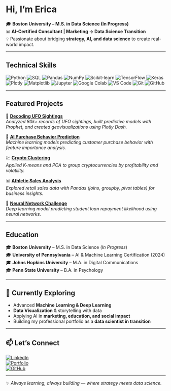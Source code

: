 # Hi, I’m Erica   

🎓 **Boston University – M.S. in Data Science (In Progress)**  
📊 **AI-Certified Consultant | Marketing → Data Science Transition**  
💡 Passionate about bridging **strategy, AI, and data science** to create real-world impact.  

---

## Technical Skills  

![Python](https://img.shields.io/badge/Python-3776AB?style=flat&logo=python&logoColor=white)
![SQL](https://img.shields.io/badge/SQL-336791?style=flat&logo=postgresql&logoColor=white)
![Pandas](https://img.shields.io/badge/Pandas-150458?style=flat&logo=pandas&logoColor=white)
![NumPy](https://img.shields.io/badge/Numpy-013243?style=flat&logo=numpy&logoColor=white)
![Scikit-learn](https://img.shields.io/badge/Scikit--Learn-F7931E?style=flat&logo=scikit-learn&logoColor=white)
![TensorFlow](https://img.shields.io/badge/TensorFlow-FF6F00?style=flat&logo=tensorflow&logoColor=white)
![Keras](https://img.shields.io/badge/Keras-D00000?style=flat&logo=keras&logoColor=white)
![Plotly](https://img.shields.io/badge/Plotly-3F4F75?style=flat&logo=plotly&logoColor=white)
![Matplotlib](https://img.shields.io/badge/Matplotlib-11557c?style=flat&logo=python&logoColor=white)
![Jupyter](https://img.shields.io/badge/Jupyter-F37626?style=flat&logo=jupyter&logoColor=white)
![Google Colab](https://img.shields.io/badge/Google%20Colab-F9AB00?style=flat&logo=googlecolab&logoColor=white)
![VS Code](https://img.shields.io/badge/VS%20Code-007ACC?style=flat&logo=visualstudiocode&logoColor=white)
![Git](https://img.shields.io/badge/Git-F05032?style=flat&logo=git&logoColor=white)
![GitHub](https://img.shields.io/badge/GitHub-181717?style=flat&logo=github&logoColor=white)

---

## Featured Projects  

🔭 [**Decoding UFO Sightings**](#)  
*Analyzed 80k+ records of UFO sightings, built predictive models with Prophet, and created geovisualizations using Plotly Dash.*  

🛒 [**AI Purchase Behavior Prediction**](#)  
*Machine learning models predicting customer purchase behavior with feature importance analysis.*  

💹 [**Crypto Clustering**](#)  
*Applied K-means and PCA to group cryptocurrencies by profitability and volatility.*  

📊 [**Athletic Sales Analysis**](#)  
*Explored retail sales data with Pandas (joins, groupby, pivot tables) for business insights.*  

🧠 [**Neural Network Challenge**](#)  
*Deep learning model predicting student loan repayment likelihood using neural networks.*  

---

## Education  

🎓 **Boston University** – M.S. in Data Science (*In Progress*)  
🎓 **University of Pennsylvania** – AI & Machine Learning Certification (2024)  
🎓 **Johns Hopkins University** – M.A. in Digital Communications  
🎓 **Penn State University** – B.A. in Psychology  

---

## 🌟 Currently Exploring  

- Advanced **Machine Learning & Deep Learning**  
- **Data Visualization** & storytelling with data  
- Applying AI in **marketing, education, and social impact**  
- Building my professional portfolio as a **data scientist in transition**  

---

## 📫 Let’s Connect  

[![LinkedIn](https://img.shields.io/badge/LinkedIn-0A66C2?style=flat&logo=linkedin&logoColor=white)](https://www.linkedin.com/in/ericayanoshak/)  
[![Portfolio](https://img.shields.io/badge/Website-000000?style=flat&logo=About.me&logoColor=white)](http://ericayanoshak.com)  
[![GitHub](https://img.shields.io/badge/GitHub-181717?style=flat&logo=github&logoColor=white)](https://github.com/EricaYanoshak)  

---

✨ *Always learning, always building — where strategy meets data science.*  
